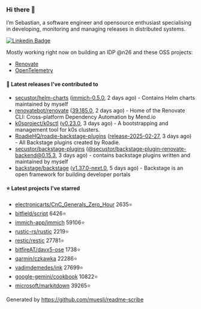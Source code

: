 ### Hi there 👋

I’m Sebastian, a software engineer and opensource enthusiast specialising in developing, monitoring and managing releases in distributed systems.    

[![Linkedin Badge](https://img.shields.io/badge/-LinkedIn-blue?style=flat&logo=Linkedin&logoColor=white&link=https://www.linkedin.com/in/sebastian-poxhofer/)](https://www.linkedin.com/in/sebastian-poxhofer/)

Mostly working right now on building an IDP @n26 and these OSS projects:
- [Renovate](https://github.com/renovatebot/renovate)
- [OpenTelemetry](https://github.com/open-telemetry)



#### 🚀 Latest releases I've contributed to

- [secustor/helm-charts](https://github.com/secustor/helm-charts) ([immich-0.5.0](https://github.com/secustor/helm-charts/releases/tag/immich-0.5.0), 2 days ago) - Contains Helm charts maintained by myself
- [renovatebot/renovate](https://github.com/renovatebot/renovate) ([39.185.0](https://github.com/renovatebot/renovate/releases/tag/39.185.0), 2 days ago) - Home of the Renovate CLI: Cross-platform Dependency Automation by Mend.io
- [k0sproject/k0sctl](https://github.com/k0sproject/k0sctl) ([v0.23.0](https://github.com/k0sproject/k0sctl/releases/tag/v0.23.0), 3 days ago) - A bootstrapping and management tool for k0s clusters.
- [RoadieHQ/roadie-backstage-plugins](https://github.com/RoadieHQ/roadie-backstage-plugins) ([release-2025-02-27](https://github.com/RoadieHQ/roadie-backstage-plugins/releases/tag/release-2025-02-27), 3 days ago) - All Backstage plugins created by Roadie.
- [secustor/backstage-plugins](https://github.com/secustor/backstage-plugins) ([@secustor/backstage-plugin-renovate-backend@0.15.3](https://github.com/secustor/backstage-plugins/releases/tag/%40secustor/backstage-plugin-renovate-backend%400.15.3), 3 days ago) - contains backstage plugins written and maintained by myself
- [backstage/backstage](https://github.com/backstage/backstage) ([v1.37.0-next.0](https://github.com/backstage/backstage/releases/tag/v1.37.0-next.0), 5 days ago) - Backstage is an open framework for building developer portals

#### ⭐ Latest projects I've starred

- [electronicarts/CnC_Generals_Zero_Hour](https://github.com/electronicarts/CnC_Generals_Zero_Hour) 2635⭐
- [bitfield/script](https://github.com/bitfield/script) 6426⭐
- [immich-app/immich](https://github.com/immich-app/immich) 59106⭐
- [rustic-rs/rustic](https://github.com/rustic-rs/rustic) 2219⭐
- [restic/restic](https://github.com/restic/restic) 27781⭐
- [bitfireAT/davx5-ose](https://github.com/bitfireAT/davx5-ose) 1738⭐
- [qarmin/czkawka](https://github.com/qarmin/czkawka) 22286⭐
- [vadimdemedes/ink](https://github.com/vadimdemedes/ink) 27699⭐
- [google-gemini/cookbook](https://github.com/google-gemini/cookbook) 10822⭐
- [microsoft/markitdown](https://github.com/microsoft/markitdown) 39265⭐



Generated by https://github.com/muesli/readme-scribe
